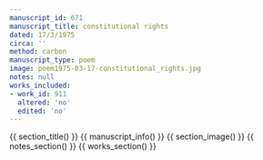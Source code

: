 ```yaml
---
manuscript_id: 671
manuscript_title: constitutional rights
dated: 17/3/1975
circa: ''
method: carbon
manuscript_type: poem
image: poem1975-03-17-constitutional_rights.jpg
notes: null
works_included:
- work_id: 911
  altered: 'no'
  edited: 'no'
---
```


{{ section_title() }}
{{ manuscript_info() }}
{{ section_image() }}
{{ notes_section() }}
{{ works_section() }}
